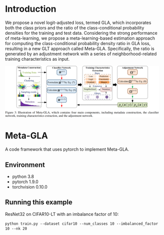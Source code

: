 # Introduction
We propose a novel logit-adjusted loss, termed GLA, which incorporates both the class priors and the ratio of the class-conditional probability densities for the training and test data. Considering the strong performance of meta-learning, we propose a meta-learning-based estimation approach for computing the class-conditional probability density ratio in GLA loss, resulting in a new GLT approach called Meta-GLA. Specifically, the ratio is generated by an adjustment network with a series of neighborhood-related training characteristics as input.

<p align="center">
    <img src="MGLA.png" width= "900">
</p>


# Meta-GLA
A code framework that uses pytorch to implement Meta-GLA.

## Environment
- python 3.8
- pytorch 1.9.0
- torchvision 0.10.0

## Running this example
ResNet32 on CIFAR10-LT with an imbalance factor of 10:
```
python train.py --dataset cifar10 --num_classes 10 --imbalanced_factor 10 --nk 20
```
